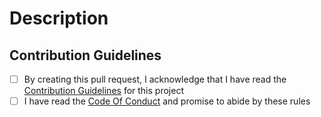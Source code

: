 # Description

<!-- Please describe in a short sentence or bullet points what changes you have made. -->

## Contribution Guidelines

- [ ] By creating this pull request, I acknowledge that I have read the [Contribution Guidelines](https://github.com/nicksp/vscode-open-on-github/blob/main/CONTRIBUTING.md) for this project
- [ ] I have read the [Code Of Conduct](https://github.com/nicksp/.github/blob/96638e8eb67472346414d7b006d9feacb8ed8c0d/CODE_OF_CONDUCT.md) and promise to abide by these rules
